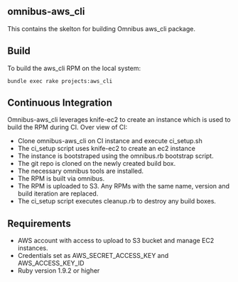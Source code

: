 ## omnibus-aws_cli

This contains the skelton for building Omnibus aws_cli package.

## Build

To build the aws_cli RPM on the local system:

    bundle exec rake projects:aws_cli

## Continuous Integration

Omnibus-aws_cli leverages knife-ec2 to create an instance which is used to build the RPM during CI. Over view of CI:

* Clone omnibus-aws_cli on CI instance and execute ci_setup.sh
* The ci_setup script uses knife-ec2 to create an ec2 instance
* The instance is bootstraped using the omnibus.rb bootstrap script.
* The git repo is cloned on the newly created build box.
* The necessary omnibus tools are installed.
* The RPM is built via omnibus.
* The RPM is uploaded to S3. Any RPMs with the same name, version and build iteration are replaced.
* The ci_setup script executes cleanup.rb to destroy any build boxes.

## Requirements

* AWS account with access to upload to S3 bucket and manage EC2 instances.
* Credentials set as AWS_SECRET_ACCESS_KEY and AWS_ACCESS_KEY_ID
* Ruby version 1.9.2 or higher
